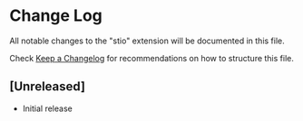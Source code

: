 # Change Log

All notable changes to the "stio" extension will be documented in this file.

Check [Keep a Changelog](http://keepachangelog.com/) for recommendations on how to structure this file.

## [Unreleased]

- Initial release
